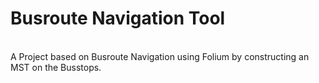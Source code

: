 # Busroute Navigation Tool
<br>
A Project based on Busroute Navigation using Folium by constructing an MST on the Busstops.

